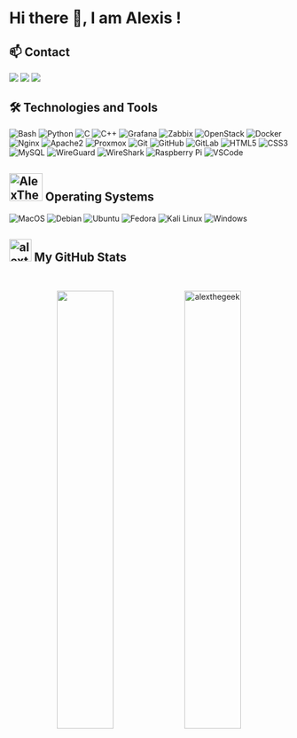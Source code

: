 <h1>Hi there 👋, I am Alexis ! </h1>


<h2>📫 Contact</h2>

<a href="https://alexis-brunet.fr"><img src="https://img.shields.io/badge/Portfolio-grey?style=for-the-badge&logo=About.me&logoColor=white"/></a>
<a href="https://linkedin.com/in/alexis-brunet"><img src="https://img.shields.io/badge/Alexis%20Brunet-%230A66C2.svg?style=for-the-badge&logo=linkedin&logoColor=white"/></a>
<a href="https://links.alexis-brunet.fr"><img src="https://img.shields.io/badge/linktree-39E09B?style=for-the-badge&logo=linktree&logoColor=white"/></a>


<h2>🛠️ Technologies and Tools</h2>
<p>
  <img alt="Bash" src="https://img.shields.io/badge/bash-%23CDCDCE.svg?style=for-the-badge&logo=gnubash&logoColor=1B1B1F"/>
  <img alt="Python" src="https://img.shields.io/badge/-Python-black?style=for-the-badge&logo=python" /> 
  <img alt="C" src="https://img.shields.io/badge/-C-00599C?style=for-the-badge&logo=c">
  <img alt="C++" src="https://img.shields.io/badge/-C++-00599C?style=for-the-badge&logo=c%2B%2B">
  <img alt="Grafana" src="https://img.shields.io/badge/grafana-%23F46800.svg?style=for-the-badge&logo=grafana&logoColor=white"/>
  <img alt="Zabbix" src="https://img.shields.io/badge/zabbix-%23CC2936.svg?style=for-the-badge&logo=Zotero&logoColor=white"/>
  <img alt="OpenStack" src="https://img.shields.io/badge/openstack-%23ED1944.svg?style=for-the-badge&logo=openstack&logoColor=white"/>
  <img alt="Docker" src="https://img.shields.io/badge/-Docker-black?style=for-the-badge&logo=docker" />
  <img alt="Nginx" src="https://img.shields.io/badge/-Nginx-009639?style=for-the-badge&logo=nginx" />
  <img alt="Apache2" src="https://img.shields.io/badge/-Apache2-cc0033?style=for-the-badge&logo=apache"/>
  <img alt="Proxmox" src="https://img.shields.io/badge/-Proxmox-black?style=for-the-badge&logo=proxmox" />  
  <img alt="Git" src="https://img.shields.io/badge/-Git-black?style=for-the-badge&logo=git">
  <img alt="GitHub" src="https://img.shields.io/badge/-GitHub-181717?style=for-the-badge&logo=github">
  <img alt="GitLab" src="https://img.shields.io/badge/-GitLab-FCA121?style=for-the-badge&logo=gitlab">
  <img alt="HTML5" src="https://img.shields.io/badge/-HTML5-E34F26?style=for-the-badge&logo=html5&logoColor=white">
  <img alt="CSS3" src="https://img.shields.io/badge/-CSS3-1572B6?style=for-the-badge&logo=css3">
  <img alt="MySQL" src="https://img.shields.io/badge/-MySQL-grey?style=for-the-badge&logo=mysql">
  <img alt="WireGuard" src="https://img.shields.io/badge/-WireGuard-88171A?style=for-the-badge&logo=wireguard" />  
  <img alt="WireShark" src="https://img.shields.io/badge/-WireShark-1679A7?style=for-the-badge&logo=wireshark" />
  <img alt="Raspberry Pi" src="https://img.shields.io/badge/-Raspberry%20Pi-C51A4A?style=for-the-badge&logo=Raspberry-Pi">
  <img alt="VSCode" src="https://img.shields.io/badge/-VSCode-007ACC?style=for-the-badge&logo=visual-studio-code&logoColor=white" /> 
</p>


<h2><img src = "https://media1.giphy.com/media/WFZvB7VIXBgiz3oDXE/giphy.gif?cid=ecf05e47o85shd30d0qgkajffwr0b06zj4dt9onfr4vnehqk&rid=giphy.gif&ct=s" alt="AlexTheGeek" height="50" width="60"> Operating Systems</h2>
<p>
  <img alt="MacOS" src="https://img.shields.io/badge/macos-%23000000.svg?style=for-the-badge&logo=apple&logoColor=white"/>
  <img alt="Debian" src="https://img.shields.io/badge/debian-%23A81D33.svg?style=for-the-badge&logo=Debian&logoColor=white"/>
  <img alt="Ubuntu" src="https://img.shields.io/badge/Ubuntu-E95420.svg?style=for-the-badge&logo=ubuntu&logoColor=white"/>
  <img alt="Fedora" src="https://img.shields.io/badge/Fedora-294172.svg?style=for-the-badge&logo=Fedora&logoColor=white"/>
  <img alt="Kali Linux" src="https://img.shields.io/badge/Kali%20Linux-557C94.svg?style=for-the-badge&logo=kali-linux&logoColor=white"/>
  <img alt="Windows" src="https://img.shields.io/badge/windows-%230078D6.svg?style=for-the-badge&logo=windows&logoColor=white"/>
</p>

<h2><img src="https://media2.giphy.com/media/CwTvSiWflgCGKgz5eb/giphy.gif?cid=ecf05e472sy191foql0okctbjdxbwd3wcywx85il2swgzble&rid=giphy.gif&ct=s" alt="alexthegeek" width="40" height="40"/> My GitHub Stats </h2>
<br>
<!--<img align="left" src="https://github-readme-stats.vercel.app/api?username=alexthegeek&count_private=true&show_icons=true&include_all_commits=true&hide_rank=true&hide_title=true&theme=dracula"/>-->
<p align="center">
  <img width="45%" src="https://github-readme-stats.vercel.app/api?username=alexthegeek&count_private=true&show_icons=true&include_all_commits=true&hide_title=true&theme=dracula"/>
  <img width="45%" src="https://github-readme-streak-stats.herokuapp.com/?user=alexthegeek" alt="alexthegeek" />
</p>

<!--
## Some Stats 
<img align="left" src="https://github-readme-stats.vercel.app/api?username=alexthegeek&count_private=true&show_icons=true&include_all_commits=true&hide_rank=true&hide_title=true&theme=dracula"/>
<img align="left" src="https://github-readme-stats.vercel.app/api/top-langs/?username=AlexTheGeek&layout=compact&theme=dracula"/>
-->

<!--
**AlexTheGeek/alexthegeek** is a ✨ _special_ ✨ repository because its `README.md` (this file) appears on your GitHub profile.

Here are some ideas to get you started:

- 🔭 I’m currently working on ...
- 🌱 I’m currently learning ...
- 👯 I’m looking to collaborate on ...
- 🤔 I’m looking for help with ...
- 💬 Ask me about ...
- 📫 How to reach me: ...
- 😄 Pronouns: ...
- ⚡ Fun fact: ...

-->
